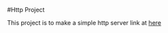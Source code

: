 #Http Project

This project is to make a simple http server
link at [here](https://open.appacademy.io/learn/js-py---jul-2020-online/week-6-jul-2020-online/build-your-own-http-server)
